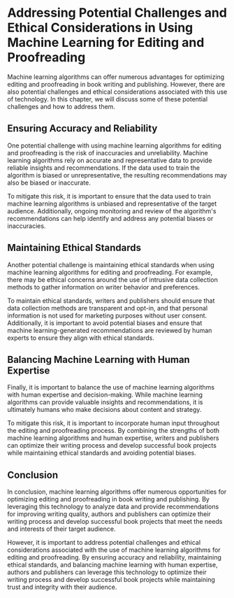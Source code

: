Addressing Potential Challenges and Ethical Considerations in Using Machine Learning for Editing and Proofreading
=======================================================================================================================================================================================

Machine learning algorithms can offer numerous advantages for optimizing editing and proofreading in book writing and publishing. However, there are also potential challenges and ethical considerations associated with this use of technology. In this chapter, we will discuss some of these potential challenges and how to address them.

Ensuring Accuracy and Reliability
---------------------------------

One potential challenge with using machine learning algorithms for editing and proofreading is the risk of inaccuracies and unreliability. Machine learning algorithms rely on accurate and representative data to provide reliable insights and recommendations. If the data used to train the algorithm is biased or unrepresentative, the resulting recommendations may also be biased or inaccurate.

To mitigate this risk, it is important to ensure that the data used to train machine learning algorithms is unbiased and representative of the target audience. Additionally, ongoing monitoring and review of the algorithm's recommendations can help identify and address any potential biases or inaccuracies.

Maintaining Ethical Standards
-----------------------------

Another potential challenge is maintaining ethical standards when using machine learning algorithms for editing and proofreading. For example, there may be ethical concerns around the use of intrusive data collection methods to gather information on writer behavior and preferences.

To maintain ethical standards, writers and publishers should ensure that data collection methods are transparent and opt-in, and that personal information is not used for marketing purposes without user consent. Additionally, it is important to avoid potential biases and ensure that machine learning-generated recommendations are reviewed by human experts to ensure they align with ethical standards.

Balancing Machine Learning with Human Expertise
-----------------------------------------------

Finally, it is important to balance the use of machine learning algorithms with human expertise and decision-making. While machine learning algorithms can provide valuable insights and recommendations, it is ultimately humans who make decisions about content and strategy.

To mitigate this risk, it is important to incorporate human input throughout the editing and proofreading process. By combining the strengths of both machine learning algorithms and human expertise, writers and publishers can optimize their writing process and develop successful book projects while maintaining ethical standards and avoiding potential biases.

Conclusion
----------

In conclusion, machine learning algorithms offer numerous opportunities for optimizing editing and proofreading in book writing and publishing. By leveraging this technology to analyze data and provide recommendations for improving writing quality, authors and publishers can optimize their writing process and develop successful book projects that meet the needs and interests of their target audience.

However, it is important to address potential challenges and ethical considerations associated with the use of machine learning algorithms for editing and proofreading. By ensuring accuracy and reliability, maintaining ethical standards, and balancing machine learning with human expertise, authors and publishers can leverage this technology to optimize their writing process and develop successful book projects while maintaining trust and integrity with their audience.
